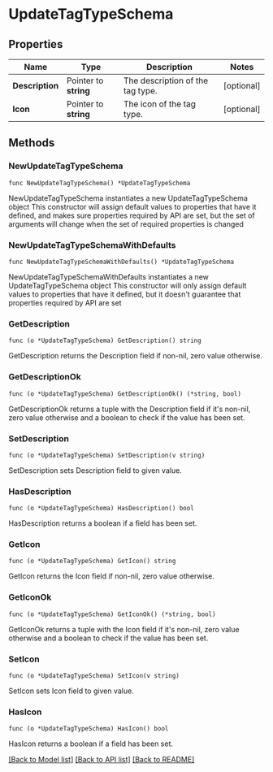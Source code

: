 # UpdateTagTypeSchema

## Properties

Name | Type | Description | Notes
------------ | ------------- | ------------- | -------------
**Description** | Pointer to **string** | The description of the tag type. | [optional] 
**Icon** | Pointer to **string** | The icon of the tag type. | [optional] 

## Methods

### NewUpdateTagTypeSchema

`func NewUpdateTagTypeSchema() *UpdateTagTypeSchema`

NewUpdateTagTypeSchema instantiates a new UpdateTagTypeSchema object
This constructor will assign default values to properties that have it defined,
and makes sure properties required by API are set, but the set of arguments
will change when the set of required properties is changed

### NewUpdateTagTypeSchemaWithDefaults

`func NewUpdateTagTypeSchemaWithDefaults() *UpdateTagTypeSchema`

NewUpdateTagTypeSchemaWithDefaults instantiates a new UpdateTagTypeSchema object
This constructor will only assign default values to properties that have it defined,
but it doesn't guarantee that properties required by API are set

### GetDescription

`func (o *UpdateTagTypeSchema) GetDescription() string`

GetDescription returns the Description field if non-nil, zero value otherwise.

### GetDescriptionOk

`func (o *UpdateTagTypeSchema) GetDescriptionOk() (*string, bool)`

GetDescriptionOk returns a tuple with the Description field if it's non-nil, zero value otherwise
and a boolean to check if the value has been set.

### SetDescription

`func (o *UpdateTagTypeSchema) SetDescription(v string)`

SetDescription sets Description field to given value.

### HasDescription

`func (o *UpdateTagTypeSchema) HasDescription() bool`

HasDescription returns a boolean if a field has been set.

### GetIcon

`func (o *UpdateTagTypeSchema) GetIcon() string`

GetIcon returns the Icon field if non-nil, zero value otherwise.

### GetIconOk

`func (o *UpdateTagTypeSchema) GetIconOk() (*string, bool)`

GetIconOk returns a tuple with the Icon field if it's non-nil, zero value otherwise
and a boolean to check if the value has been set.

### SetIcon

`func (o *UpdateTagTypeSchema) SetIcon(v string)`

SetIcon sets Icon field to given value.

### HasIcon

`func (o *UpdateTagTypeSchema) HasIcon() bool`

HasIcon returns a boolean if a field has been set.


[[Back to Model list]](../README.md#documentation-for-models) [[Back to API list]](../README.md#documentation-for-api-endpoints) [[Back to README]](../README.md)


